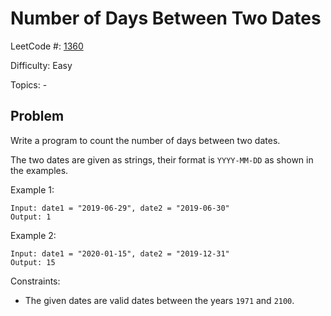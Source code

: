 # Number of Days Between Two Dates

LeetCode #: [1360](https://leetcode.com/problems/number-of-days-between-two-dates/)

Difficulty: Easy

Topics: -

## Problem

Write a program to count the number of days between two dates.

The two dates are given as strings, their format is `YYYY-MM-DD` as shown in the examples.

Example 1:

```text
Input: date1 = "2019-06-29", date2 = "2019-06-30"
Output: 1
```

Example 2:

```text
Input: date1 = "2020-01-15", date2 = "2019-12-31"
Output: 15
```

Constraints:

* The given dates are valid dates between the years `1971` and `2100`.
